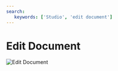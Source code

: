 ```yaml
---
search:
   keywords: ['Studio', 'edit document']
---
```


# Edit Document

![Edit Document](../../images/editDocument.png)
